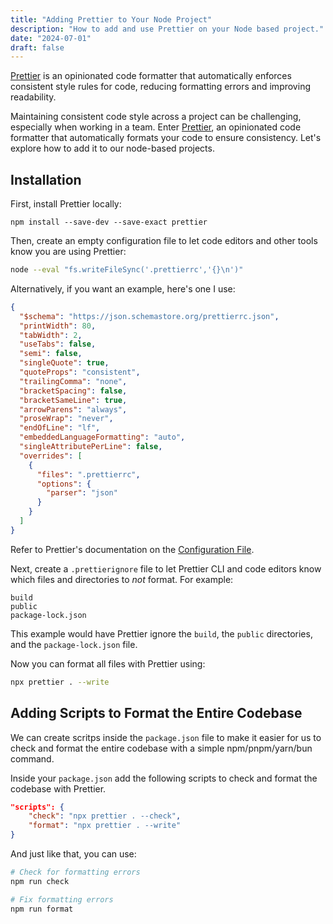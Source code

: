 ```yaml
---
title: "Adding Prettier to Your Node Project"
description: "How to add and use Prettier on your Node based project."
date: "2024-07-01"
draft: false
---
```


[Prettier](https://prettier.io/) is an opinionated code formatter that automatically enforces consistent style rules for code, reducing formatting errors and improving readability.

Maintaining consistent code style across a project can be challenging, especially when working in a team. Enter [Prettier](https://prettier.io/), an opinionated code formatter that automatically formats your code to ensure consistency. Let's explore how to add it to our node-based projects.

## Installation

First, install Prettier locally:

```
npm install --save-dev --save-exact prettier
```

Then, create an empty configuration file to let code editors and other tools know you are using Prettier:

```sh
node --eval "fs.writeFileSync('.prettierrc','{}\n')"
```

Alternatively, if you want an example, here's one I use:

```json
{
  "$schema": "https://json.schemastore.org/prettierrc.json",
  "printWidth": 80,
  "tabWidth": 2,
  "useTabs": false,
  "semi": false,
  "singleQuote": true,
  "quoteProps": "consistent",
  "trailingComma": "none",
  "bracketSpacing": false,
  "bracketSameLine": true,
  "arrowParens": "always",
  "proseWrap": "never",
  "endOfLine": "lf",
  "embeddedLanguageFormatting": "auto",
  "singleAttributePerLine": false,
  "overrides": [
    {
      "files": ".prettierrc",
      "options": {
        "parser": "json"
      }
    }
  ]
}
```

Refer to Prettier's documentation on the [Configuration File](https://prettier.io/docs/en/configuration).

Next, create a `.prettierignore` file to let Prettier CLI and code editors know which files and directories to _not_ format. For example:

```plaintext
build
public
package-lock.json
```

This example would have Prettier ignore the `build`, the `public` directories, and the `package-lock.json` file.

Now you can format all files with Prettier using:

```sh
npx prettier . --write
```

## Adding Scripts to Format the Entire Codebase

We can create scritps inside the `package.json` file to make it easier for us to check and format the entire codebase with a simple npm/pnpm/yarn/bun command.

Inside your `package.json` add the following scripts to check and format the codebase with Prettier.

```json
"scripts": {
    "check": "npx prettier . --check",
    "format": "npx prettier . --write"
}
```

And just like that, you can use:

```sh
# Check for formatting errors
npm run check

# Fix formatting errors
npm run format
```
